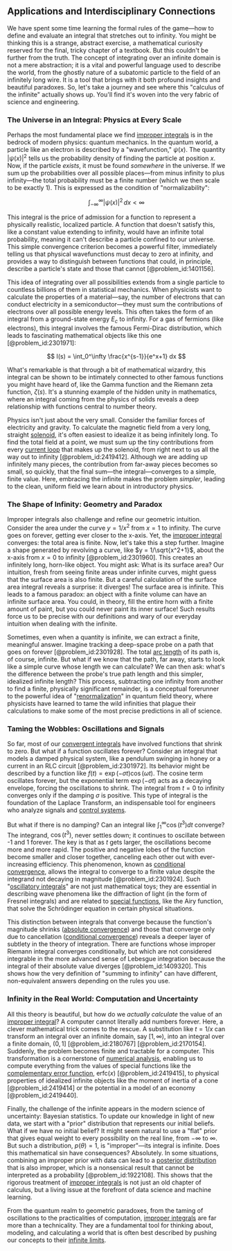 ## Applications and Interdisciplinary Connections

We have spent some time learning the formal rules of the game—how to define and evaluate an integral that stretches out to infinity. You might be thinking this is a strange, abstract exercise, a mathematical curiosity reserved for the final, tricky chapter of a textbook. But this couldn't be further from the truth. The concept of integrating over an infinite domain is not a mere abstraction; it is a vital and powerful language used to describe the world, from the ghostly nature of a subatomic particle to the field of an infinitely long wire. It is a tool that brings with it both profound insights and beautiful paradoxes. So, let's take a journey and see where this "calculus of the infinite" actually shows up. You'll find it's woven into the very fabric of science and engineering.

### The Universe in an Integral: Physics at Every Scale

Perhaps the most fundamental place we find [improper integrals](@article_id:138300) is in the bedrock of modern physics: quantum mechanics. In the quantum world, a particle like an electron is described by a "wavefunction," $\psi(x)$. The quantity $|\psi(x)|^2$ tells us the probability density of finding the particle at position $x$. Now, if the particle *exists*, it must be found *somewhere* in the universe. If we sum up the probabilities over all possible places—from minus infinity to plus infinity—the total probability must be a finite number (which we then scale to be exactly 1). This is expressed as the condition of "normalizability":

$$
\int_{-\infty}^{\infty} |\psi(x)|^2 \, dx < \infty
$$

This integral is the price of admission for a function to represent a physically realistic, localized particle. A function that doesn't satisfy this, like a constant value extending to infinity, would have an infinite total probability, meaning it can't describe a particle confined to our universe. This simple convergence criterion becomes a powerful filter, immediately telling us that physical wavefunctions must decay to zero at infinity, and provides a way to distinguish between functions that could, in principle, describe a particle's state and those that cannot [@problem_id:1401156].

This idea of integrating over all possibilities extends from a single particle to countless billions of them in statistical mechanics. When physicists want to calculate the properties of a material—say, the number of electrons that can conduct electricity in a semiconductor—they must sum the contributions of electrons over all possible energy levels. This often takes the form of an integral from a ground-state energy $E_c$ to infinity. For a gas of fermions (like electrons), this integral involves the famous Fermi-Dirac distribution, which leads to fascinating mathematical objects like this one [@problem_id:2301971]:

$$
I(s) = \int_0^\infty \frac{x^{s-1}}{e^x+1} dx
$$

What's remarkable is that through a bit of mathematical wizardry, this integral can be shown to be intimately connected to other famous functions you might have heard of, like the Gamma function and the Riemann zeta function, $\zeta(s)$. It's a stunning example of the hidden unity in mathematics, where an integral coming from the physics of solids reveals a deep relationship with functions central to number theory.

Physics isn't just about the very small. Consider the familiar forces of electricity and gravity. To calculate the magnetic field from a very long, straight [solenoid](@article_id:260688), it's often easiest to idealize it as being infinitely long. To find the total field at a point, we must sum up the tiny contributions from every [current loop](@article_id:270798) that makes up the solenoid, from right next to us all the way out to infinity [@problem_id:2419412]. Although we are adding up infinitely many pieces, the contribution from far-away pieces becomes so small, so quickly, that the final sum—the integral—converges to a simple, finite value. Here, embracing the infinite makes the problem *simpler*, leading to the clean, uniform field we learn about in introductory physics.

### The Shape of Infinity: Geometry and Paradox

Improper integrals also challenge and refine our geometric intuition. Consider the area under the curve $y=1/x^2$ from $x=1$ to infinity. The curve goes on forever, getting ever closer to the x-axis. Yet, the [improper integral](@article_id:139697) converges: the total area is finite. Now, let's take this a step further. Imagine a shape generated by revolving a curve, like $y = 1/\sqrt{x^2+1}$, about the x-axis from $x=0$ to infinity [@problem_id:2301960]. This creates an infinitely long, horn-like object. You might ask: What is its surface area? Our intuition, fresh from seeing finite areas under infinite curves, might guess that the surface area is also finite. But a careful calculation of the surface area integral reveals a surprise: it diverges! The surface area is infinite. This leads to a famous paradox: an object with a finite volume can have an infinite surface area. You could, in theory, fill the entire horn with a finite amount of paint, but you could never paint its inner surface! Such results force us to be precise with our definitions and wary of our everyday intuition when dealing with the infinite.

Sometimes, even when a quantity is infinite, we can extract a finite, meaningful answer. Imagine tracking a deep-space probe on a path that goes on forever [@problem_id:2301928]. The total [arc length](@article_id:142701) of its path is, of course, infinite. But what if we know that the path, far away, starts to look like a simple curve whose length we can calculate? We can then ask: what's the difference between the probe's true path length and this simpler, idealized infinite length? This process, subtracting one infinity from another to find a finite, physically significant remainder, is a conceptual forerunner to the powerful idea of "[renormalization](@article_id:143007)" in quantum field theory, where physicists have learned to tame the wild infinities that plague their calculations to make some of the most precise predictions in all of science.

### Taming the Wobbles: Oscillations and Signals

So far, most of our [convergent integrals](@article_id:141748) have involved functions that shrink to zero. But what if a function oscillates forever? Consider an integral that models a damped physical system, like a pendulum swinging in honey or a current in an RLC circuit [@problem_id:2301972]. Its behavior might be described by a function like $f(t) = \exp(-\sigma t)\cos(\omega t)$. The cosine term oscillates forever, but the exponential term $\exp(-\sigma t)$ acts as a decaying envelope, forcing the oscillations to shrink. The integral from $t=0$ to infinity converges only if the damping $\sigma$ is positive. This type of integral is the foundation of the Laplace Transform, an indispensable tool for engineers who analyze signals and [control systems](@article_id:154797).

But what if there is no damping? Can an integral like $\int_1^\infty \cos(t^3) dt$ converge? The integrand, $\cos(t^3)$, never settles down; it continues to oscillate between -1 and 1 forever. The key is that as $t$ gets larger, the oscillations become more and more rapid. The positive and negative lobes of the function become smaller and closer together, canceling each other out with ever-increasing efficiency. This phenomenon, known as [conditional convergence](@article_id:147013), allows the integral to converge to a finite value despite the integrand not decaying in magnitude [@problem_id:2301924]. Such "[oscillatory integrals](@article_id:136565)" are not just mathematical toys; they are essential in describing wave phenomena like the diffraction of light (in the form of Fresnel integrals) and are related to [special functions](@article_id:142740), like the Airy function, that solve the Schrödinger equation in certain physical situations.

This distinction between integrals that converge because the function's magnitude shrinks ([absolute convergence](@article_id:146232)) and those that converge only due to cancellation ([conditional convergence](@article_id:147013)) reveals a deeper layer of subtlety in the theory of integration. There are functions whose improper Riemann integral converges conditionally, but which are not considered integrable in the more advanced sense of Lebesgue integration because the integral of their absolute value diverges [@problem_id:1409320]. This shows how the very definition of "summing to infinity" can have different, non-equivalent answers depending on the rules you use.

### Infinity in the Real World: Computation and Uncertainty

All this theory is beautiful, but how do we *actually calculate* the value of an [improper integral](@article_id:139697)? A computer cannot literally add numbers forever. Here, a clever mathematical trick comes to the rescue. A substitution like $t=1/x$ can transform an integral over an infinite domain, say $[1, \infty)$, into an integral over a finite domain, $(0, 1]$ [@problem_id:2180767] [@problem_id:2170154]. Suddenly, the problem becomes finite and tractable for a computer. This transformation is a cornerstone of [numerical analysis](@article_id:142143), enabling us to compute everything from the values of special functions like the [complementary error function](@article_id:165081), $\text{erfc}(x)$ [@problem_id:2419415], to physical properties of idealized infinite objects like the moment of inertia of a cone [@problem_id:2419414] or the potential in a model of an economy [@problem_id:2419440].

Finally, the challenge of the infinite appears in the modern science of uncertainty: Bayesian statistics. To update our knowledge in light of new data, we start with a "prior" distribution that represents our initial beliefs. What if we have no initial belief? It might seem natural to use a "flat" prior that gives equal weight to every possibility on the real line, from $-\infty$ to $\infty$. But such a distribution, $p(\theta) = 1$, is "improper"—its integral is infinite. Does this mathematical sin have consequences? Absolutely. In some situations, combining an improper prior with data can lead to a [posterior distribution](@article_id:145111) that is also improper, which is a nonsensical result that cannot be interpreted as a probability [@problem_id:1922108]. This shows that the rigorous treatment of [improper integrals](@article_id:138300) is not just an old chapter of calculus, but a living issue at the forefront of data science and machine learning.

From the quantum realm to geometric paradoxes, from the taming of oscillations to the practicalities of computation, [improper integrals](@article_id:138300) are far more than a technicality. They are a fundamental tool for thinking about, modeling, and calculating a world that is often best described by pushing our concepts to their [infinite limits](@article_id:146924).